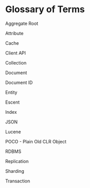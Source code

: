 ﻿
# Glossary of Terms

Aggregate Root

Attribute

Cache

Client API

Collection

Document

Document ID

Entity

Escent

Index

JSON

Lucene

POCO - Plain Old CLR Object

RDBMS

Replication

Sharding

Transaction